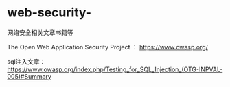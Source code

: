 # web-security-
网络安全相关文章书籍等


The Open Web Application Security Project ： https://www.owasp.org/

sql注入文章：
https://www.owasp.org/index.php/Testing_for_SQL_Injection_(OTG-INPVAL-005)#Summary
